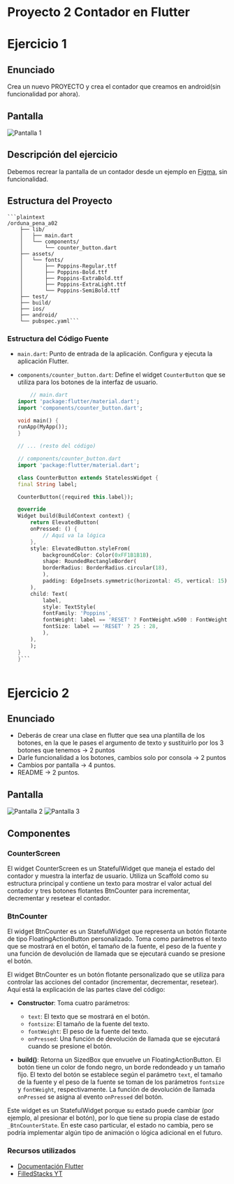 # Proyecto 2 Contador en Flutter

# Ejercicio 1

## Enunciado

Crea un nuevo PROYECTO y crea el contador que creamos en android(sin funcionalidad por ahora).

## Pantalla

![Pantalla 1](https://i.imgur.com/rZg849o.png)

## Descripción del ejercicio

Debemos recrear la pantalla de un contador desde un ejemplo en [Figma](https://www.figma.com/file/81Q9MRTXxY0lega1H7OPwr/EjeciciosAndroid?type=design&mode=design), sin funcionalidad.

## Estructura del Proyecto

    ```plaintext
    /orduna_pena_a02
        ├── lib/
        │   ├── main.dart
        │   └── components/
        │       └── counter_button.dart
        ├── assets/
        │   └── fonts/
        │       ├── Poppins-Regular.ttf
        │       ├── Poppins-Bold.ttf
        │       ├── Poppins-ExtraBold.ttf
        │       ├── Poppins-ExtraLight.ttf
        │       └── Poppins-SemiBold.ttf
        ├── test/
        ├── build/
        ├── ios/
        ├── android/
        └── pubspec.yaml```

### Estructura del Código Fuente

- `main.dart`: Punto de entrada de la aplicación. Configura y ejecuta la aplicación Flutter.
- `components/counter_button.dart`: Define el widget `CounterButton` que se utiliza para los botones de la interfaz de usuario.

    ```dart 
        // main.dart
    import 'package:flutter/material.dart';
    import 'components/counter_button.dart';

    void main() {
    runApp(MyApp());
    }

    // ... (resto del código)

    // components/counter_button.dart
    import 'package:flutter/material.dart';

    class CounterButton extends StatelessWidget {
    final String label;

    CounterButton({required this.label});

    @override
    Widget build(BuildContext context) {
        return ElevatedButton(
        onPressed: () {
            // Aquí va la lógica
        },
        style: ElevatedButton.styleFrom(
            backgroundColor: Color(0xFF1B1B1B),
            shape: RoundedRectangleBorder(
            borderRadius: BorderRadius.circular(18),
            ),
            padding: EdgeInsets.symmetric(horizontal: 45, vertical: 15),
        ),
        child: Text(
            label,
            style: TextStyle(
            fontFamily: 'Poppins',
            fontWeight: label == 'RESET' ? FontWeight.w500 : FontWeight.w700,
            fontSize: label == 'RESET' ? 25 : 28,
            ),
        ),
        );
    }
    }```



# Ejercicio 2

## Enunciado

- Deberás de crear una clase en flutter que sea una plantilla de los botones, en la que le pases el argumento de texto y sustituirlo por los 3 botones que tenemos → 2 puntos
- Darle funcionalidad a los botones, cambios solo por consola → 2 puntos
- Cambios por pantalla → 4 puntos.
- README → 2 puntos.

## Pantalla

![Pantalla 2](https://i.imgur.com/xXCvo70.png)
![Pantalla 3](https://i.imgur.com/0dkVAkp.png)

## Componentes

### CounterScreen
El widget CounterScreen es un StatefulWidget que maneja el estado del contador y muestra la interfaz de usuario. Utiliza un Scaffold como su estructura principal y contiene un texto para mostrar el valor actual del contador y tres botones flotantes BtnCounter para incrementar, decrementar y resetear el contador.

### BtnCounter
El widget BtnCounter es un StatefulWidget que representa un botón flotante de tipo FloatingActionButton personalizado. Toma como parámetros el texto que se mostrará en el botón, el tamaño de la fuente, el peso de la fuente y una función de devolución de llamada que se ejecutará cuando se presione el botón.

El widget BtnCounter es un botón flotante personalizado que se utiliza para controlar las acciones del contador (incrementar, decrementar, resetear). Aquí está la explicación de las partes clave del código:

- **Constructor**: Toma cuatro parámetros:
  - `text`: El texto que se mostrará en el botón.
  - `fontsize`: El tamaño de la fuente del texto.
  - `fontWeight`: El peso de la fuente del texto.
  - `onPressed`: Una función de devolución de llamada que se ejecutará cuando se presione el botón.

- **build()**: Retorna un SizedBox que envuelve un FloatingActionButton. El botón tiene un color de fondo negro, un borde redondeado y un tamaño fijo. El texto del botón se establece según el parámetro `text`, el tamaño de la fuente y el peso de la fuente se toman de los parámetros `fontsize` y `fontWeight`, respectivamente. La función de devolución de llamada `onPressed` se asigna al evento `onPressed` del botón.

Este widget es un StatefulWidget porque su estado puede cambiar (por ejemplo, al presionar el botón), por lo que tiene su propia clase de estado `_BtnCounterState`. En este caso particular, el estado no cambia, pero se podría implementar algún tipo de animación o lógica adicional en el futuro.


### Recursos utilizados
- [Documentación Flutter](https://docs.flutter.dev/)
- [FilledStacks YT](https://www.youtube.com/@FilledStacks/videos)